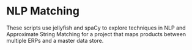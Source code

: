 # NLP Matching
These scripts use jellyfish and spaCy to explore techniques in NLP and Approximate String Matching for a project that maps products between multiple ERPs and a master data store.
